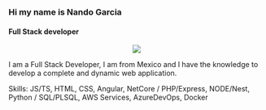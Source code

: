 ### Hi my name is Nando Garcia
#### Full Stack developer

<p align="center"> <img src="https://media.giphy.com/media/ftAyb0CG1FNAIZt4SO/giphy.gif"/> </p>
<!--  ![sci-net]  -->
I am a Full Stack Developer, I am from Mexico and I have the knowledge to develop a complete and dynamic web application.

Skills: JS/TS, HTML, CSS, Angular, NetCore     /     PHP/Express, NODE/Nest, Python     /     SQL/PLSQL, AWS Services, AzureDevOps, Docker

<!--
![Full Stack developer](https://arturssmirnovs.github.io/github-profile-readme-generator/images/banner.png)
**Nando-Garcia/nando-garcia** is a ✨ _special_ ✨ repository because its `README.md` (this file) appears on your GitHub profile.

Here are some ideas to get you started:

- 🔭 I’m currently working on ...
- 🌱 I’m currently learning ...
- 👯 I’m looking to collaborate on ...
- 🤔 I’m looking for help with ...
- 💬 Ask me about ...
- 📫 How to reach me: ...
- 😄 Pronouns: ...
- ⚡ Fun fact: ...
-->
